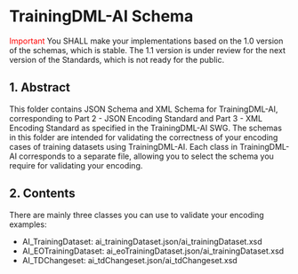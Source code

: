 <!--
 * @Author: RuixiangLiuWHU lrx_lucky@whu.edu.cn
 * @Date: 2023-09-08 15:54:48
 * @LastEditors: RuixiangLiuWHU lrx_lucky@whu.edu.cn
 * @LastEditTime: 2024-07-13 11:32:42
 * @FilePath: \TrainingDML-AI_SWG\schemas\README.md
 * @Description: 这是默认设置,请设置`customMade`, 打开koroFileHeader查看配置 进行设置: https://github.com/OBKoro1/koro1FileHeader/wiki/%E9%85%8D%E7%BD%AE
-->
# TrainingDML-AI Schema
<font color=red>Important</font>
You SHALL make your implementations based on the 1.0 version of the schemas, which is stable.
The 1.1 version is under review for the next version of the Standards, which is not ready for the public. 
## 1. Abstract
This folder contains JSON Schema and XML Schema for TrainingDML-AI, corresponding to Part 2 - JSON Encoding Standard and Part 3 - XML Encoding Standard as specified in the TrainingDML-AI SWG. The schemas in this folder are intended for validating the correctness of your encoding cases of training datasets using TrainingDML-AI. Each class in TrainingDML-AI corresponds to a separate file, allowing you to select the schema you require for validating your encoding.
## 2. Contents
There are mainly three classes you can use to validate your encoding examples:

- AI_TrainingDataset: ai_trainingDataset.json/ai_trainingDataset.xsd
- AI_EOTrainingDataset: ai_eoTrainingDataset.json/ai_trainingDataset.xsd
- AI_TDChangeset: ai_tdChangeset.json/ai_tdChangeset.xsd

